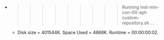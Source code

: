 * >>>>>>>>> Running inst-min-con-00-apt-custom-repository.sh ...
  * Disk size = 401544K. Space Used = 4668K. Runtime = 00:00:00:02.
